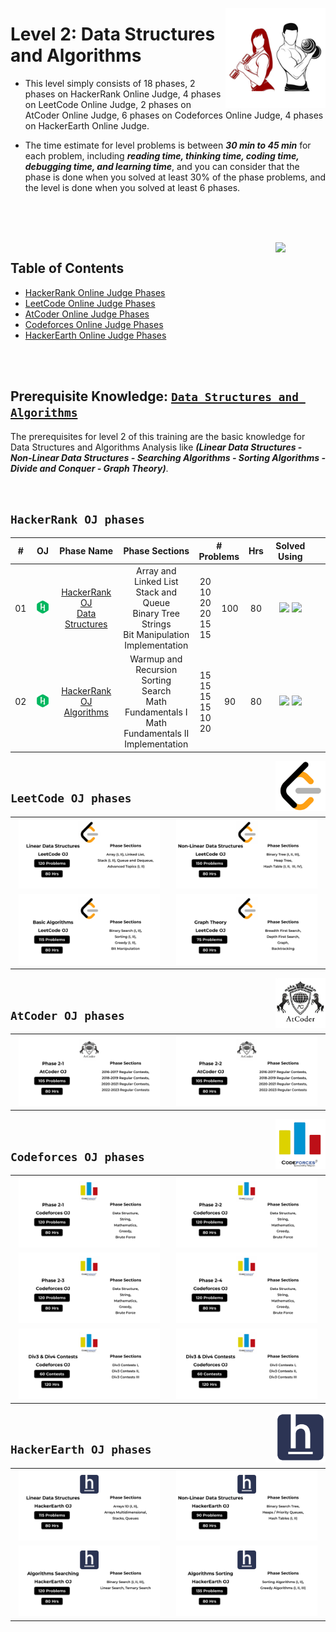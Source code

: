 <a href="/level-2/README.md"><img align="right" width="160" src="/logos/level-2.png"></img></a>

# Level 2: Data Structures and Algorithms

* This level simply consists of 18 phases, 2 phases on HackerRank Online Judge, 4 phases on LeetCode Online Judge, 2 phases on AtCoder Online Judge, 6 phases on Codeforces Online Judge, 4 phases on HackerEarth Online Judge.

* The time estimate for level problems is between ***30 min to 45 min*** for each problem, including ***reading time, thinking time, coding time, debugging time, and learning time***, and you can consider that the phase is done when you solved at least 30% of the phase problems, and the level is done when you solved at least 6 phases.

<br><br>

<br>
<picture><img align="right" width="80" src="https://github.com/cs-MohamedAyman/cs-MohamedAyman/blob/master/repos-icons/agenda.png"></img></picture>

## Table of Contents
  * [HackerRank Online Judge Phases](#hackerrank-oj-phases)
  * [LeetCode Online Judge Phases](#leetcode-oj-phases)
  * [AtCoder Online Judge Phases](#atcoder-oj-phases)
  * [Codeforces Online Judge Phases](#codeforces-oj-phases)
  * [HackerEarth Online Judge Phases](#hackerearth-oj-phases)

<br><br>

## Prerequisite Knowledge: [`Data Structures and Algorithms`](https://github.com/cs-MohamedAyman/computer-science-trainings/blob/master/data-structures-and-algorithms/README.md)
The prerequisites for level 2 of this training are the basic knowledge for Data Structures and Algorithms Analysis like ***(Linear Data Structures - Non-Linear Data Structures - Searching Algorithms - Sorting Algorithms - Divide and Conquer - Graph Theory)***.

<br>

## `HackerRank OJ phases`

<table>
    <thead>
        <tr>
<th width="30px">#</th>
<th width="120px">OJ</th>
<th width="240px">Phase Name</th>
<th width="240px">Phase Sections</th>
<th width="120px" colspan=2># Problems</th>
<th width="60px">Hrs</th>
<th width="240px">Solved Using</th>
<th width="150px"></th>
        </tr>
    </thead>
    <tbody>
        <tr>
<td align="center">01</td>
<td align="center"><a href="https://github.com/cs-MohamedAyman/Problem-Solving-Training/blob/master/level-2/hackerrank/data-structures/README.md">
<img width="90%" src="https://github.com/cs-MohamedAyman/Problem-Solving-Training/blob/master/logos/hackerrank.png"></img></a></td>
<td align="center"><a href="https://github.com/cs-MohamedAyman/Problem-Solving-Training/blob/master/level-2/hackerrank/data-structures/README.md">HackerRank OJ <br> Data Structures</a></td>
<td align="center">
Array and Linked List <br>
Stack and Queue <br>
Binary Tree <br>
Strings <br>
Bit Manipulation <br>
Implementation <br>
</td>
<td align="center">
20 <br>
10 <br>
20 <br>
20 <br>
15 <br>
15 <br>
</td>
<td align="center">100</td>
<td align="center">80</td>
<td align="center">
<a href="https://github.com/cs-MohamedAyman/Problem-Solving-Training/blob/master/level-2/hackerrank/data-structures/README.md">
<img width="33%" src="https://github.com/cs-MohamedAyman/cs-MohamedAyman/blob/master/repos-logos/cpp.png"></img></a>
<a href="https://github.com/cs-MohamedAyman/Problem-Solving-Training/blob/master/level-2/hackerrank/data-structures/README.md">
<img width="33%" src="https://github.com/cs-MohamedAyman/cs-MohamedAyman/blob/master/repos-logos/python.png"></img></a>
</td>
<td align="center"></td>
        </tr>
        <tr>
<td align="center">02</td>
<td align="center"><a href="https://github.com/cs-MohamedAyman/Problem-Solving-Training/blob/master/level-2/hackerrank/algorithms/README.md">
<img width="90%" src="https://github.com/cs-MohamedAyman/Problem-Solving-Training/blob/master/logos/hackerrank.png"></img></a></td>
<td align="center"><a href="https://github.com/cs-MohamedAyman/Problem-Solving-Training/blob/master/level-2/hackerrank/algorithms/README.md">HackerRank OJ <br> Algorithms</a></td>
<td align="center">
Warmup and Recursion <br>
Sorting <br>
Search <br>
Math Fundamentals I <br>
Math Fundamentals II <br>
Implementation <br>
</td>
<td align="center">
15 <br>
15 <br>
15 <br>
15 <br>
10 <br>
20 <br>
</td>
<td align="center">90</td>
<td align="center">80</td>
<td align="center">
<a href="https://github.com/cs-MohamedAyman/Problem-Solving-Training/blob/master/level-2/hackerrank/algorithms/README.md">
<img width="33%" src="https://github.com/cs-MohamedAyman/cs-MohamedAyman/blob/master/repos-logos/cpp.png"></img></a>
<a href="https://github.com/cs-MohamedAyman/Problem-Solving-Training/blob/master/level-2/hackerrank/algorithms/README.md">
<img width="33%" src="https://github.com/cs-MohamedAyman/cs-MohamedAyman/blob/master/repos-logos/python.png"></img></a>
</td>
<td align="center"></td>
        </tr>
    </tbody>
</table>

<picture><img align="right" width="80" src="/logos/leetcode.png"></img></picture>
<br>

## `LeetCode OJ phases`

<table>
    <tbody>
        <tr>
<td align="center"><a href="/level-2/leetcode/linear-data-structures/README.md">       <img width="95%" src="/logos/leetcode-03.png"></img></a></td>
<td align="center"><a href="/level-2/leetcode/non-linear-data-structures/README.md">   <img width="95%" src="/logos/leetcode-04.png"></img></a></td>
        </tr>
        <tr>
<td align="center"><a href="/level-2/leetcode/basic-algorithms/README.md">             <img width="95%" src="/logos/leetcode-05.png"></img></a></td>
<td align="center"><a href="/level-2/leetcode/graph-theory/README.md">                 <img width="95%" src="/logos/leetcode-06.png"></img></a></td>
        </tr>
    </tbody>
</table>

<picture><img align="right" width="80" src="/logos/atcoder.png"></img></picture>
<br>

## `AtCoder OJ phases`

<table>
    <tbody>
        <tr>
<td align="center"><a href="/level-2/atcoder/phase-2-1/README.md">                     <img width="95%" src="/logos/atcoder-05.png"></img></a></td>
<td align="center"><a href="/level-2/atcoder/phase-2-2/README.md">                     <img width="95%" src="/logos/atcoder-06.png"></img></a></td>
        </tr>
    </tbody>
</table>

<picture><img align="right" width="80" src="/logos/codeforces.png"></img></picture>
<br>

## `Codeforces OJ phases`

<table>
    <tbody>
        <tr>
<td align="center"><a href="/level-2/codeforces/phase-2-1/README.md">                  <img width="95%" src="/logos/codeforces-05.png"></img></a></td>
<td align="center"><a href="/level-2/codeforces/phase-2-2/README.md">                  <img width="95%" src="/logos/codeforces-06.png"></img></a></td>
        </tr>
        <tr>
<td align="center"><a href="/level-2/codeforces/phase-2-3/README.md">                  <img width="95%" src="/logos/codeforces-07.png"></img></a></td>
<td align="center"><a href="/level-2/codeforces/phase-2-4/README.md">                  <img width="95%" src="/logos/codeforces-08.png"></img></a></td>
        </tr>
        <tr>
<td align="center"><a href="/level-2/codeforces/div3-div4-contests-1/README.md">       <img width="95%" src="/logos/codeforces-09.png"></img></a></td>
<td align="center"><a href="/level-2/codeforces/div3-div4-contests-2/README.md">       <img width="95%" src="/logos/codeforces-10.png"></img></a></td>
        </tr>
    </tbody>
</table>

<picture><img align="right" width="80" src="/logos/hackerearth.png"></img></picture>
<br>

## `HackerEarth OJ phases`

<table>
    <tbody>
        <tr>
<td align="center"><a href="/level-2/hackerearth/linear-data-structures/README.md">    <img width="95%" src="/logos/hackerearth-05.png"></img></a></td>
<td align="center"><a href="/level-2/hackerearth/non-linear-data-structures/README.md"><img width="95%" src="/logos/hackerearth-06.png"></img></a></td>
        </tr>
        <tr>
<td align="center"><a href="/level-2/hackerearth/algorithms-searching/README.md">      <img width="95%" src="/logos/hackerearth-07.png"></img></a></td>
<td align="center"><a href="/level-2/hackerearth/algorithms-sorting/README.md">        <img width="95%" src="/logos/hackerearth-08.png"></img></a></td>
        </tr>
    </tbody>
</table>
